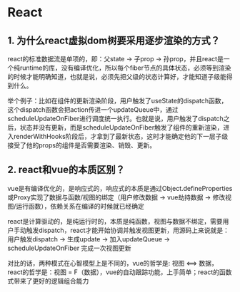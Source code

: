 # React

## 1. 为什么react虚拟dom树要采用逐步渲染的方式？

react的标准数据流是单项的，即：父state -> 子prop -> 孙prop，并且react是一个纯runtime的库，没有编译优化，所以每个fiber节点的具体状态，必须等到渲染的时候才能明确知道，也就是说，必须先把父级的状态计算好，才能知道子级能得到什么。

举个例子：比如在组件的更新渲染阶段，用户触发了useState的dispatch函数，这个dispatch函数会把action传进一个updateQueue中，通过scheduleUpdateOnFiber进行调度统一执行。也就是说，用户触发了dispatch之后，状态并没有更新，而是scheduleUpdateOnFiber触发了组件的重新渲染，进入renderWithHooks阶段后，才拿到了最新状态，这时才能确定他的下一层子级接受了他的props的组件是否需要渲染、销毁、更新。


## 2. react和vue的本质区别？

vue是有编译优化的，是响应式的，响应式的本质是通过Object.defineProperties或Proxy实现了数据与函数/视图的绑定（用户修改数据 -> vue劫持数据 -> 修改视图/运行函数），依赖关系在编译的时候就已经确定

react是计算驱动的，是纯运行时的，本质是纯函数，视图与数据不绑定，需要用户手动触发dispatch，react才能开始协调并触发视图更新，用源码上来说就是：用户触发dispatch -> 生成update -> 加入updateQueue -> scheduleUpdateOnFiber 完成一次视图更新

对比的话，两种模式在心智模型上是不同的，vue的哲学是: 视图 <==> 数据，react的哲学是：视图 = F（数据），vue的自动跟踪功能，上手简单；react的函数式带来了更好的逻辑组合能力
